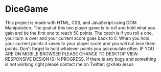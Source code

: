 # DiceGame
This project is made with HTML, CSS, and JavaScript using DOM Manipulation. The goal of this two player game is to roll and hold what you gain and be the first one to reach 50 points. The catch is if you roll a one, your turn is over and your current score goes back to 0. When you hold your current points it saves to your player score and you will not lose them points. Don't forget to hold whatever points you accumulate often. IF YOU ARE ON MOBILE BROWSER PLEASE CHANGE TO DESKTOP VIEW. RESPONSIVE DESIGN IS IN PROGRESS. If there is any bugs and something is not working right please contact me on Twitter: @xAlexJesus
